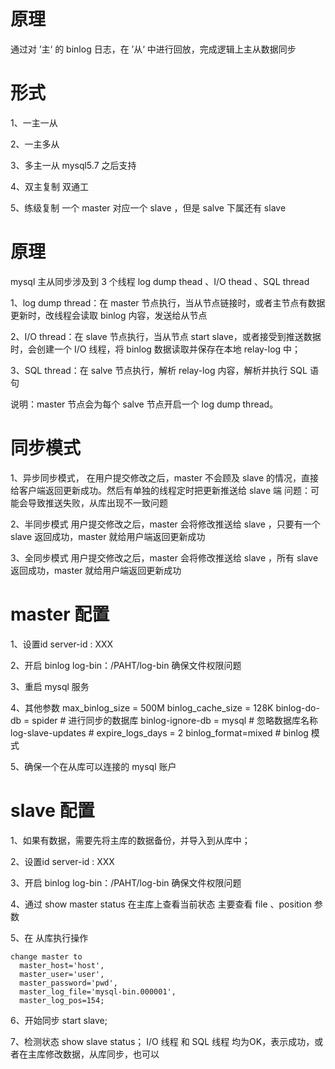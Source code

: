# 原理

  通过对 ’主‘ 的 binlog 日志，在 ’从‘ 中进行回放，完成逻辑上主从数据同步



# 形式

  1、一主一从

  2、一主多从

  3、多主一从  mysql5.7 之后支持

  4、双主复制  双通工

  5、练级复制  一个 master 对应一个 slave ，但是 salve 下属还有 slave 



# 原理

  mysql 主从同步涉及到 3 个线程  log dump thead 、I/O thead 、SQL thread

  1、log dump thread：在 master 节点执行，当从节点链接时，或者主节点有数据更新时，改线程会读取 binlog 内容，发送给从节点

  2、I/O thread：在 slave 节点执行，当从节点 start slave，或者接受到推送数据时，会创建一个 I/O 线程，将 binlog 数据读取并保存在本地 relay-log 中；

  3、SQL thread：在 salve 节点执行，解析 relay-log 内容，解析并执行 SQL 语句

  说明：master 节点会为每个 salve 节点开启一个 log dump thread。


# 同步模式

  1、异步同步模式，
    在用户提交修改之后，master 不会顾及 slave 的情况，直接给客户端返回更新成功。然后有单独的线程定时把更新推送给 slave 端
    问题：可能会导致推送失败，从库出现不一致问题

  2、半同步模式
    用户提交修改之后，master 会将修改推送给 slave ，只要有一个 slave 返回成功，master 就给用户端返回更新成功

  3、全同步模式
    用户提交修改之后，master 会将修改推送给 slave ，所有 slave 返回成功，master 就给用户端返回更新成功



# master 配置

  1、设置id 
    server-id : XXX

  2、开启 binlog
    log-bin：/PAHT/log-bin   确保文件权限问题

  3、重启 mysql 服务

  4、其他参数
    max_binlog_size = 500M
    binlog_cache_size = 128K
    binlog-do-db = spider     # 进行同步的数据库
    binlog-ignore-db = mysql  # 忽略数据库名称
    log-slave-updates         #
    expire_logs_days = 2
    binlog_format=mixed       # binlog 模式

  5、确保一个在从库可以连接的 mysql 账户


# slave 配置

  1、如果有数据，需要先将主库的数据备份，并导入到从库中；

  2、设置id 
    server-id : XXX

  3、开启 binlog
    log-bin：/PAHT/log-bin   确保文件权限问题

  4、通过 show master status 在主库上查看当前状态
     主要查看 file 、position 参数

  5、在 从库执行操作

    change master to
      master_host='host',
      master_user='user',
      master_password='pwd',
      master_log_file='mysql-bin.000001',
      master_log_pos=154;
 
  6、开始同步
     start slave;

  7、检测状态
     show slave status；
     I/O 线程 和 SQL 线程 均为OK，表示成功，或者在主库修改数据，从库同步，也可以
  


